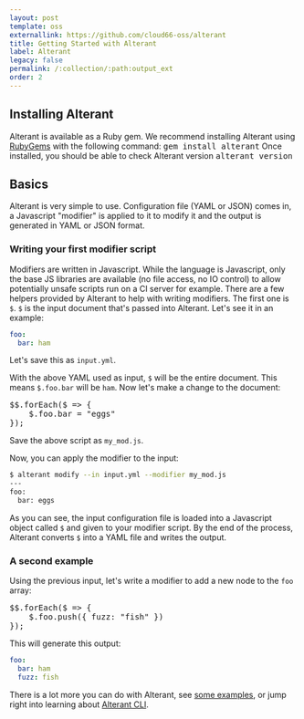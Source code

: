 ```yaml
---
layout: post
template: oss
externallink: https://github.com/cloud66-oss/alterant
title: Getting Started with Alterant
label: Alterant
legacy: false
permalink: /:collection/:path:output_ext
order: 2
---
```


## Installing Alterant

Alterant is available as a Ruby gem. We recommend installing Alterant using [RubyGems](https://rubygems.org/pages/download) with the following command: <kbd>gem install alterant</kbd>
Once installed, you should be able to check Alterant version <kbd>alterant version</kbd>

## Basics

Alterant is very simple to use. Configuration file (YAML or JSON) comes in, a Javascript "modifier" is applied to it to modify it and the output is generated in YAML or JSON format.

### Writing your first modifier script

Modifiers are written in Javascript. While the language is Javascript, only the base JS libraries are available (no file access, no IO control) to allow potentially unsafe scripts run on a CI server for example. There are a few helpers provided by Alterant to help with writing modifiers. The first one is `$`. `$` is the input document that's passed into Alterant. Let's see it in an example:

```yaml
foo:
  bar: ham
```

Let's save this as `input.yml`.

With the above YAML used as input, `$` will be the entire document. This means `$.foo.bar` will be `ham`. Now let's make a change to the document:

<pre class="prettyprint">
$$.forEach($ => {
	$.foo.bar = "eggs"
});
</pre>

Save the above script as `my_mod.js`.

Now, you can apply the modifier to the input:

```bash
$ alterant modify --in input.yml --modifier my_mod.js
---
foo:
  bar: eggs
```

As you can see, the input configuration file is loaded into a Javascript object called `$` and given to your modifier script. By the end of the process, Alterant converts `$` into a YAML file and writes the output.

### A second example

Using the previous input, let's write a modifier to add a new node to the `foo` array:

<pre class="prettyprint">
$$.forEach($ => {
	$.foo.push({ fuzz: "fish" })
});
</pre>

This will generate this output:

```yaml
foo:
  bar: ham
  fuzz: fish
```

There is a lot more you can do with Alterant, see [some examples](/alterant/examples.html), or jump right into learning about [Alterant CLI](/alterant/alterant-cli.html).
